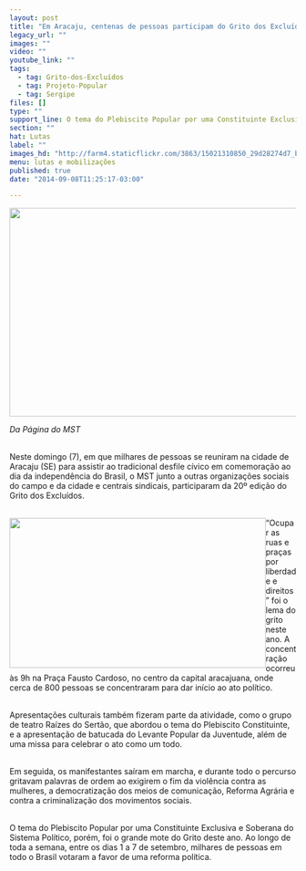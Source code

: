 ```yaml
---
layout: post
title: "Em Aracaju, centenas de pessoas participam do Grito dos Excluídos"
legacy_url: ""
images: ""
video: ""
youtube_link: ""
tags:
  - tag: Grito-dos-Excluídos
  - tag: Projeto-Popular
  - tag: Sergipe
files: []
type: ""
support_line: O tema do Plebiscito Popular por uma Constituinte Exclusiva e Soberana do Sistema Político foi o grande mote do Grito deste ano.
section: ""
hat: Lutas
label: ""
images_hd: "http://farm4.staticflickr.com/3863/15021310850_29d28274d7_b.jpg"
menu: lutas e mobilizações
published: true
date: "2014-09-08T11:25:17-03:00"

---
```

<p><img alt="" height="366" src="http://farm4.staticflickr.com/3863/15021310850_29d28274d7_b.jpg" width="600" /></p>

<p><em>Da P&aacute;gina do MST&nbsp;</em></p>

<p><br />
Neste domingo (7), em que milhares de pessoas se reuniram na cidade de Aracaju (SE) para assistir ao tradicional desfile c&iacute;vico em comemora&ccedil;&atilde;o ao dia da independ&ecirc;ncia do Brasil, o MST junto a outras organiza&ccedil;&otilde;es sociais do campo e da cidade e centrais sindicais, participaram da 20&ordm; edi&ccedil;&atilde;o do Grito dos Exclu&iacute;dos.</p>

<p><br />
<img alt="" height="263" src="http://farm4.staticflickr.com/3921/15208003525_9d1c8c998a_b.jpg" style="float:left" width="450" />&ldquo;Ocupar as ruas e pra&ccedil;as por liberdade e direitos&rdquo; foi o lema do grito neste ano. A concentra&ccedil;&atilde;o ocorreu &agrave;s 9h na Pra&ccedil;a Fausto Cardoso, no centro da capital aracajuana, onde cerca de 800 pessoas se concentraram para dar in&iacute;cio ao ato pol&iacute;tico.&nbsp;</p>

<p><br />
Apresenta&ccedil;&otilde;es culturais&nbsp;tamb&eacute;m fizeram parte da atividade, como o grupo de teatro Ra&iacute;zes do Sert&atilde;o, que abordou o tema do Plebiscito Constituinte, e a apresenta&ccedil;&atilde;o de batucada do Levante Popular da Juventude, al&eacute;m de uma missa para celebrar o ato como um todo.</p>

<p><br />
Em seguida, os manifestantes sa&iacute;ram em marcha, e durante todo o percurso gritavam palavras de ordem ao exigirem o fim da viol&ecirc;ncia contra as mulheres, a democratiza&ccedil;&atilde;o dos meios de comunica&ccedil;&atilde;o, Reforma Agr&aacute;ria e contra a criminaliza&ccedil;&atilde;o dos movimentos sociais.</p>

<p><br />
O tema do Plebiscito Popular por uma Constituinte Exclusiva e Soberana do Sistema Pol&iacute;tico, por&eacute;m, foi o grande mote do Grito deste ano. Ao longo de toda a semana, entre os dias 1 a 7 de setembro, milhares de pessoas em todo o Brasil votaram a favor de uma reforma pol&iacute;tica.</p>
